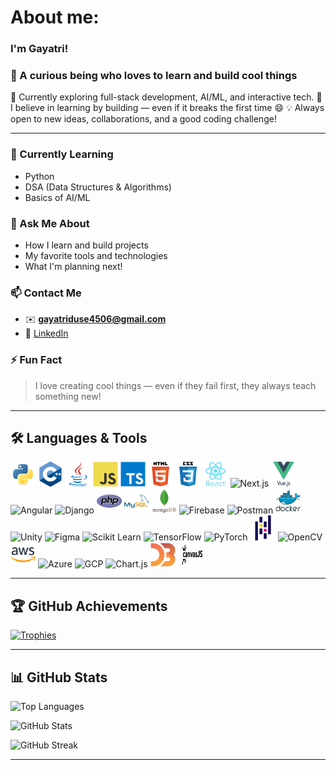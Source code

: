 <h1 align="left">About me:</h1>
<h3 align="left">I'm Gayatri!</h3>
<h3 align="left">🚀 A curious being who loves to learn and build cool things</h3>

<p align="left">
  🔭 Currently exploring full-stack development, AI/ML, and interactive tech.  
  🌱 I believe in learning by building — even if it breaks the first time 😄  
  💡 Always open to new ideas, collaborations, and a good coding challenge!
</p>

<hr/>

### 🌱 Currently Learning
- Python  
- DSA (Data Structures & Algorithms)  
- Basics of AI/ML

### 💬 Ask Me About
- How I learn and build projects  
- My favorite tools and technologies  
- What I'm planning next!

### 📫 Contact Me
- ✉️ **gayatriduse4506@gmail.com**  
- 💼 [LinkedIn](https://linkedin.com/in/gayatri-duse-bab370289/)

### ⚡ Fun Fact
> I love creating cool things — even if they fail first, they always teach something new!

<hr/>

## 🛠️ Languages & Tools

<p align="left">

<!-- Languages -->
<img src="https://raw.githubusercontent.com/devicons/devicon/master/icons/python/python-original.svg" alt="Python" width="40" height="40"/> 
<img src="https://raw.githubusercontent.com/devicons/devicon/master/icons/cplusplus/cplusplus-original.svg" alt="C++" width="40" height="40"/> 
<img src="https://raw.githubusercontent.com/devicons/devicon/master/icons/java/java-original.svg" alt="Java" width="40" height="40"/> 
<img src="https://raw.githubusercontent.com/devicons/devicon/master/icons/javascript/javascript-original.svg" alt="JavaScript" width="40" height="40"/> 
<img src="https://raw.githubusercontent.com/devicons/devicon/master/icons/typescript/typescript-original.svg" alt="TypeScript" width="40" height="40"/> 

<!-- Web Technologies -->
<img src="https://raw.githubusercontent.com/devicons/devicon/master/icons/html5/html5-original-wordmark.svg" alt="HTML5" width="40" height="40"/> 
<img src="https://raw.githubusercontent.com/devicons/devicon/master/icons/css3/css3-original-wordmark.svg" alt="CSS3" width="40" height="40"/> 
<img src="https://raw.githubusercontent.com/devicons/devicon/master/icons/react/react-original-wordmark.svg" alt="React" width="40" height="40"/> 
<img src="https://cdn.worldvectorlogo.com/logos/nextjs-2.svg" alt="Next.js" width="40" height="40"/> 
<img src="https://raw.githubusercontent.com/devicons/devicon/master/icons/vuejs/vuejs-original-wordmark.svg" alt="Vue.js" width="40" height="40"/> 
<img src="https://angular.io/assets/images/logos/angular/angular.svg" alt="Angular" width="40" height="40"/>

<!-- Backend & Databases -->
<img src="https://cdn.worldvectorlogo.com/logos/django.svg" alt="Django" width="40" height="40"/> 
<img src="https://raw.githubusercontent.com/devicons/devicon/master/icons/php/php-original.svg" alt="PHP" width="40" height="40"/> 
<img src="https://raw.githubusercontent.com/devicons/devicon/master/icons/mysql/mysql-original-wordmark.svg" alt="MySQL" width="40" height="40"/> 
<img src="https://raw.githubusercontent.com/devicons/devicon/master/icons/mongodb/mongodb-original-wordmark.svg" alt="MongoDB" width="40" height="40"/> 

<!-- Tools -->
<img src="https://www.vectorlogo.zone/logos/firebase/firebase-icon.svg" alt="Firebase" width="40" height="40"/> 
<img src="https://www.vectorlogo.zone/logos/getpostman/getpostman-icon.svg" alt="Postman" width="40" height="40"/> 
<img src="https://raw.githubusercontent.com/devicons/devicon/master/icons/docker/docker-original-wordmark.svg" alt="Docker" width="40" height="40"/> 
<img src="https://www.vectorlogo.zone/logos/unity3d/unity3d-icon.svg" alt="Unity" width="40" height="40"/> 
<img src="https://www.vectorlogo.zone/logos/figma/figma-icon.svg" alt="Figma" width="40" height="40"/> 

<!-- ML/DS -->
<img src="https://upload.wikimedia.org/wikipedia/commons/0/05/Scikit_learn_logo_small.svg" alt="Scikit Learn" width="40" height="40"/> 
<img src="https://www.vectorlogo.zone/logos/tensorflow/tensorflow-icon.svg" alt="TensorFlow" width="40" height="40"/> 
<img src="https://www.vectorlogo.zone/logos/pytorch/pytorch-icon.svg" alt="PyTorch" width="40" height="40"/> 
<img src="https://raw.githubusercontent.com/devicons/devicon/master/icons/pandas/pandas-original.svg" alt="Pandas" width="40" height="40"/> 
<img src="https://www.vectorlogo.zone/logos/opencv/opencv-icon.svg" alt="OpenCV" width="40" height="40"/> 

<!-- Cloud -->
<img src="https://raw.githubusercontent.com/devicons/devicon/master/icons/amazonwebservices/amazonwebservices-original-wordmark.svg" alt="AWS" width="40" height="40"/> 
<img src="https://www.vectorlogo.zone/logos/microsoft_azure/microsoft_azure-icon.svg" alt="Azure" width="40" height="40"/> 
<img src="https://www.vectorlogo.zone/logos/google_cloud/google_cloud-icon.svg" alt="GCP" width="40" height="40"/> 

<!-- Data Visualization -->
<img src="https://www.chartjs.org/media/logo-title.svg" alt="Chart.js" width="40" height="40"/> 
<img src="https://raw.githubusercontent.com/devicons/devicon/master/icons/d3js/d3js-original.svg" alt="D3.js" width="40" height="40"/> 
<img src="https://raw.githubusercontent.com/Hardik0307/Hardik0307/master/assets/canvasjs-charts.svg" alt="CanvasJS" width="40" height="40"/>

</p>

<hr/>

## 🏆 GitHub Achievements

<p align="left">
  <a href="https://github.com/ryo-ma/github-profile-trophy">
    <img src="https://github-profile-trophy.vercel.app/?username=gayatrii4506&theme=radical&margin-w=15&margin-h=15" alt="Trophies" />
  </a>
</p>

<hr/>

## 📊 GitHub Stats

<p align="left">
  <img src="https://github-readme-stats.vercel.app/api/top-langs?username=gayatrii4506&show_icons=true&locale=en&layout=compact&theme=radical" alt="Top Languages" />
</p>

<p align="left">
  <img src="https://github-readme-stats.vercel.app/api?username=gayatrii4506&show_icons=true&locale=en&theme=radical" alt="GitHub Stats" />
</p>

<p align="left">
  <img src="https://streak-stats.demolab.com?user=gayatrii4506&theme=radical&hide_border=true" alt="GitHub Streak" />
</p>

---

<!-- Visitor Badge (Optional) -->
<!-- ![visitors](https://visitor-badge.glitch.me/badge?page_id=gayatrii4506.gayatrii4506) -->
